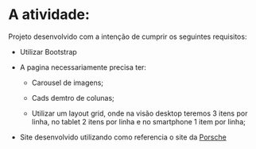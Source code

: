 # A atividade:

Projeto desenvolvido com a intenção de cumprir os seguintes requisitos:
 
- Utilizar Bootstrap

- A pagina necessariamente precisa ter:
    * Carousel de imagens;

    * Cads demtro de colunas;

    * Utilizar um layout grid, onde na visão desktop teremos 3 itens por linha, no tablet 2 itens por linha e no smartphone 1 item por linha;

- Site desenvolvido utilizando como referencia o site da [Porsche](https://www.porsche.com/brazil/pt/?cs_redirect=1)










